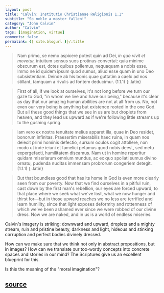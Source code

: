 ```yaml
---
layout: post
title: "Calvin: Institutio Christianae Religionis 1.1"
subtitle: "So noble a master fallen!"
category: "John Calvin"
author: "Calvin"
tags: [imagination, virtue]
comments: false
permalink: {{ site.blogurl }}/:title
---
```


> Nam primo, se nemo aspicere potest quin ad Dei, *in quo vivit et movetur,* intuitum sensus suos protinus convertat: quia minime obscurum est, dotes quibus pollemus, nequaquam a nobis esse. Immo ne id quidem ipsum quod sumus, aliud esse quam in uno Deo subsistentiam. Deinde ab his bonis quae guttatim a caelo ad nos stillant, tamquam a rivulis ad fontem deducimur. (1.1.1)
{:.latin}

> First of all, if we look at ourselves, it's not long before we turn our gaze to God, "in whom we live and have our being," because it's clear as day that our amazing human abilities are not at all from us. No, not even our very being is anything but existence rooted in the one God. But all these good things that we see in us are but droplets from heaven, and they lead us upward as if we're following little streams up to the gushing spring.

> Iam vero ex nostra tenuitate melius apparet illa, quae in Deo residet, bonorum infinitas. Praesertim miserabilis haec ruina, in quam nos deiecit primi hominis defectio, sursum oculos cogit attollere, non modo ut inde ieiuni et famelici petamus quod nobis deest, sed metu expergefacti, humilitatem discamus. Nam ut in homine reperitur quidam miseriarum omnium mundus, ac ex quo spoliati sumus divino ornatu, pudenda nuditas immensam probrorum congeriem detegit. (1.1.1)
{:.latin}

> But that boundless good that has its home in God is even more clearly seen from our poverty. Now that we find ourselves in a pitiful ruin, cast down by the first man's rebellion, our eyes are forced upward, to that place where we seek what we've lost, what we now hunger and thirst for—but in those upward reaches we no less are terrified and learn humility, since that light exposes deformity and rottenness of which we've been ashamed ever since we were robbed of our divine dress. Now we are naked, and in us is a world of endless miseries.

Calvin's imagery is striking: downward and upward, droplets and a mighty stream, ruin and pristine beauty, darkness and light, hideous and stinking corruption and perfect bodies divinely dressed.

How can we make sure that we think not only in abstract propositions, but in images? How can we translate our too-wordy concepts into concrete spaces and stories in our mind? The Scriptures give us an excellent blueprint for this.

Is this the meaning of the "moral imagination"?

<h2 class="post-source"><a href="https://books.google.com/books?id=9ThJAAAAcAAJ&pg=PA1"><i class="fas fa-book" aria-hidden="true"></i> source</a></h2>